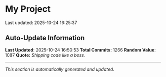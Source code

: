 # My Project


Last updated: 2025-10-24 16:25:37

























































































































































































































































































































































































































































































































































































































































































































































































































































































































































































































































































































































































































































































































































































































































































































































































































































































































## Auto-Update Information

**Last Updated:** 2025-10-24 16:50:53
**Total Commits:** 1266
**Random Value:** 1087
**Quote:** _Shipping code like a boss._

---
_This section is automatically generated and updated._
